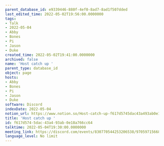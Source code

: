 ```yaml
---
parent_database_id: e9339446-880f-4ef0-8ad7-8ad1f507dded
last_edited_time: 2022-05-02T19:56:00.0000000
tags:
- Talk
- 2022-05-04
- Abby
- Bones
- Pi
- Jason
- Duke
created_time: 2022-05-02T19:41:00.0000000
archived: false
name: 'Host catch up '
parent_type: database_id
object: page
hosts:
- Abby
- Bones
- Pi
- Jason
- Duke
software: Discord
indexDate: 2022-05-04
notion_url: https://www.notion.so/Host-catch-up-f617d5745dac43a493ab0e18a766cc64
title: 'Host catch up '
id: f617d574-5dac-43a4-93ab-0e18a766cc64
talktime: 2022-05-04T19:30:00.0000000
meeting_link: https://discord.com/events/830770544253206538/970597156681568276
language_level: No limit
---
```





